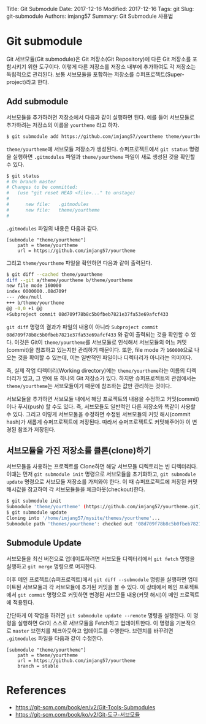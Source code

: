Title: Git Submodule
Date: 2017-12-16
Modified: 2017-12-16
Tags: git
Slug: git-submodule
Authors: imjang57
Summary: Git Submodule 사용법

# Git submodule

Git 서브모듈(Git submodule)은  Git 저장소(Git Repository)에 다른 Git 저장소를 포함시키기 위한 도구이다. 이렇게 다른 저장소를 저장소 내부에 추가하여도 각 저장소는 독립적으로 관리된다. 보통 서브모듈을 포함하는 저장소를 슈퍼프로젝트(Super-project)라고 한다.

## Add submodule

서브모듈을 추가하려면 저장소에서 다음과 같이 실행하면 된다. 예를 들어 서브모듈로 추가하려는 저장소의 이름을 `yourtheme` 라고 하자.

```bash
$ git submodule add https://github.com/imjang57/yourtheme theme/yourtheme
```

`theme/yourtheme`에 서브모듈 저장소가 생성된다. 슈퍼프로젝트에서 `git status` 명령을 실행하면 `.gitmodules` 파일과 `theme/yourtheme` 파일이 새로 생성된 것을 확인할 수 있다.

```bash
$ git status
# On branch master
# Changes to be committed:
#   (use "git reset HEAD <file>..." to unstage)
#
#      new file:   .gitmodules
#      new file:   theme/yourtheme
#
```

`.gitmodules` 파일의 내용은 다음과 같다.

```
[submodule "theme/yourtheme"]
    path = theme/yourtheme
    url = https://github.com/imjang57/yourtheme
```

그리고 `theme/yourtheme` 파일을 확인하면 다음과 같이 출력된다.

```bash
$ git diff --cached theme/yourtheme
diff --git a/theme/yourtheme b/theme/yourtheme
new file mode 160000
index 0000000..08d709f
--- /dev/null
+++ b/theme/yourtheme
@@ -0,0 +1 @@
+Subproject commit 08d709f78b8c5b0fbeb7821e37fa53e69afcf433
```

`git diff` 명령의 결과가 파일의 내용이 아니라 `Subproject commit 08d709f78b8c5b0fbeb7821e37fa53e69afcf433` 와 같이 출력되는 것을 확인할 수 있다. 이것은 Git이 `theme/yourtheme`를 서브모듈로 인식해서 서브모듈의 어느 커밋(commit)을 참조하고 있는지만 관리하기 때문이다. 또한, file mode 가 `160000`으로 나오는 것을 확이할 수 있는데, 이는 일반적인 파일이나 디렉터리가 아니라는 의미이다.

즉, 실제 작업 디렉터리(Working directory)에는 `theme/yourtheme`라는 이름의 디렉터리가 있고, 그 안에 또 하나의 Git 저장소가 있다. 하지만 슈퍼프로젝트의 관점에서는 `theme/yourtheme`는 서브모듈이기 때문에 참조하는 값만 관리하는 것이다.

서브모듈을 추가하면 서브모듈 내에서 해당 프로젝트의 내용을 수정하고 커밋(commit)이나 푸시(push) 할 수도 있다. 즉, 서브모듈도 일반적인 다른 저장소와 똑같이 사용할 수 있다. 그리고 이렇게 서브모둘을 수정하면 수정된 서브모듈의 커밋 해시(commit hash)가 새롭게 슈퍼프로젝트에 저장된다. 따라서 슈퍼프로젝트도 커밋해주어야 이 변경된 참조가 저장된다.

## 서브모듈을 가진 저장소를 클론(clone)하기

서브모듈을 사용하는 프로젝트를 Clone하면 해당 서브모듈 디렉토리는 빈 디렉터리다. 이떄는 먼저 `git submodule init` 명령으로 서브모듈을 초기화하고, `git submodule update` 명령으로 서브모듈 저장소를 가져와야 한다. 이 때 슈퍼프로젝트에 저장된 커밋 해시값을 참고하여 각 서브모듈들을 체크아웃(checkout)한다.

```bash
$ git submodule init
Submodule 'theme/yourtheme' (https://github.com/imjang57/yourtheme.git) registered for path 'theme/yourtheme'
$ git submodule update
Cloning into '/home/imjang57/mysite/themes/yourtheme'...
Submodule path 'themes/yourtheme': checked out '08d709f78b8c5b0fbeb7821e37fa53e69afcf433'
```

## Submodule Update

서브모듈을 최신 버전으로 업데이트하려면 서브모듈 디렉터리에서 `git fetch` 명령을 실행하고 `git merge` 명령으로 머지한다.

이후 메인 프로젝트(슈퍼프로젝트)에서 `git diff --submodule` 명령을 실행하면 업데이트된 서브모듈과 각 서브모듈에 추가된 커밋을 볼 수 있다. 이 상태에서 메인 프로젝트에서 `git commit` 명령으로 커밋하면 변경된 서브모듈 내용(커밋 해시)이 메인 프로젝트에 적용된다.

간단하게 이 작업을 하려면 `git submodule update --remote` 명령을 실행한다. 이 명령을 실행하면 Git이 스스로 서브모듈을 Fetch하고 업데이트한다. 이 명령을 기본적으로 `master` 브랜치를 체크아웃하고 업데이트를 수행한다. 브랜치를 바꾸려면 `.gitmodules` 파일을 다음과 같이 수정한다.

```
[submodule "theme/yourtheme"]
    path = theme/yourtheme
    url = https://github.com/imjang57/yourtheme
    branch = stable
```

# References

- https://git-scm.com/book/en/v2/Git-Tools-Submodules
- https://git-scm.com/book/ko/v2/Git-도구-서브모듈
